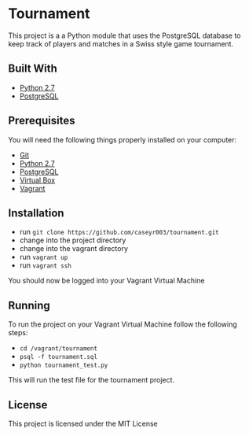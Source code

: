 # Tournament

This project is a a Python module that uses the PostgreSQL database to keep
track of players and matches in a Swiss style game tournament.

## Built With

* [Python 2.7](https://www.python.org/)
* [PostgreSQL](https://www.postgresql.org/download/)

## Prerequisites

You will need the following things properly installed on your computer:

* [Git](http://git-scm.com/)
* [Python 2.7](https://www.python.org/)
* [PostgreSQL](https://www.postgresql.org/download/)
* [Virtual Box](https://www.virtualbox.org/wiki/Downloads)
* [Vagrant](https://www.vagrantup.com/downloads)

## Installation

* run `git clone https://github.com/caseyr003/tournament.git`
* change into the project directory
* change into the vagrant directory
* run `vagrant up`
* run `vagrant ssh`

You should now be logged into your Vagrant Virtual Machine

## Running

To run the project on your Vagrant Virtual Machine follow the following steps:

* `cd /vagrant/tournament`
* `psql -f tournament.sql`
* `python tournament_test.py`

This will run the test file for the tournament project.

## License

This project is licensed under the MIT License
